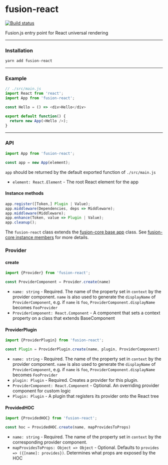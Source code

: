 # fusion-react

[![Build status](https://badge.buildkite.com/4c8b6bc04b61175d66d26b54b1d88d52e24fecb1b537c54551.svg?branch=master)](https://buildkite.com/uberopensource/fusion-react?branch=master)


Fusion.js entry point for React universal rendering

---

### Installation

```sh
yarn add fusion-react
```

---

### Example

```js
// ./src/main.js
import React from 'react';
import App from 'fusion-react';

const Hello = () => <div>Hello</div>

export default function() {
  return new App(<Hello />);
}
```

---

### API

```js
import App from 'fusion-react';

const app = new App(element);
```

`app` should be returned by the default exported function of `./src/main.js`

- `element: React.Element` - The root React element for the app

#### Instance methods

```js
app.register([Token,] Plugin | Value);
app.middleware(Dependencies, deps => Middleware);
app.middleware(Middleware);
app.enhance(Token, value => Plugin | Value);
app.cleanup();
```

The `fusion-react` class extends the [fusion-core base app](https://github.com/fusionjs/fusion-core/blob/master/src/base-app.js) class. See [fusion-core instance members](https://github.com/fusionjs/fusion-core#app-instance-members) for more details.

### Provider

#### create

```js
import {Provider} from 'fusion-react';

const ProviderComponent = Provider.create(name)
```

- `name: string` - Required. The name of the property set in `context` by the provider component. `name` is also used to generate the `displayName` of `ProviderComponent`, e.g. if `name` is `foo`, `ProviderComponent.displayName` becomes `FooProvider`
- `ProviderComponent: React.Component` - A component that sets a context property on a class that extends BaseComponent

#### ProviderPlugin

```js
import {ProviderPlugin} from 'fusion-react';

const Plugin = ProviderPlugin.create(name, plugin, ProviderComponent)
```

- `name: string` - Required. The name of the property set in `context` by the provider component. `name` is also used to generate the `displayName` of `ProviderComponent`, e.g. if `name` is `foo`, `ProviderComponent.displayName` becomes `FooProvider`
- `plugin: Plugin` - Required. Creates a provider for this plugin.
- `ProviderComponent: React.Component` - Optional. An overriding provider component for custom logic
- `Plugin: Plugin` - A plugin that registers its provider onto the React tree

#### ProvidedHOC

```js
import {ProvidedHOC} from 'fusion-react';

const hoc = ProvidedHOC.create(name, mapProvidesToProps)
```

- `name: string` - Required. The name of the property set in `context` by the corresponding provider component.
- `mapProvidesToProps: Object => Object` - Optional. Defaults to `provides => ({[name]: provides})`. Determines what props are exposed by the HOC
